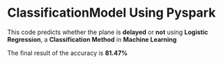 # ClassificationModel Using Pyspark

This code predicts whether the plane is **delayed** or **not** using **Logistic Regression**, a **Classification Method** in **Machine Learning**

The final result of the accuracy is **81.47%**

